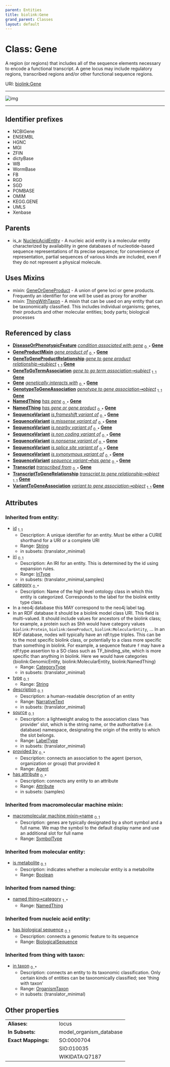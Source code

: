 ```yaml
---
parent: Entities
title: biolink:Gene
grand_parent: Classes
layout: default
---
```


# Class: Gene


A region (or regions) that includes all of the sequence elements necessary to encode a functional transcript. A gene locus may include regulatory regions, transcribed regions and/or other functional sequence regions.

URI: [biolink:Gene](https://w3id.org/biolink/vocab/Gene)


---

![img](https://yuml.me/diagram/nofunky;dir:TB/class/[VariantToGeneAssociation],[TranscriptToGeneRelationship],[Transcript],[ThingWithTaxon],[SequenceVariant],[OrganismTaxon],[NucleicAcidEntity],[NamedThing],[GenotypeToGeneAssociation],[GeneToGoTermAssociation],[GeneToGeneProductRelationship],[GeneProductMixin],[GeneOrGeneProduct],[GeneToGeneProductRelationship]-%20subject%201..1%3E[Gene%7Csymbol:string%20%3F;synonym:label_type%20%2A;xref:iri_type%20%2A;has_biological_sequence(i):biological_sequence%20%3F;is_metabolite(i):boolean%20%3F;id(i):string;iri(i):iri_type%20%3F;type(i):string%20%3F;name(i):label_type%20%3F;description(i):narrative_text%20%3F;source(i):label_type%20%3F],[GeneToGoTermAssociation]-%20subject%201..1%3E[Gene],[GenotypeToGeneAssociation]-%20object%201..1%3E[Gene],[SequenceVariant]-%20has%20gene(i)%200..%2A%3E[Gene],[GeneGroupingMixin]-%20has%20gene%20or%20gene%20product%200..%2A%3E[Gene],[SequenceVariant]-%20has%20gene%200..%2A%3E[Gene],[TranscriptToGeneRelationship]-%20object%201..1%3E[Gene],[VariantToGeneAssociation]-%20object%201..1%3E[Gene],[Gene]uses%20-.-%3E[GeneOrGeneProduct],[Gene]uses%20-.-%3E[ThingWithTaxon],[NucleicAcidEntity]%5E-[Gene],[GeneGroupingMixin],[DiseaseOrPhenotypicFeature],[Attribute],[Agent])

---


## Identifier prefixes

 * NCBIGene
 * ENSEMBL
 * HGNC
 * MGI
 * ZFIN
 * dictyBase
 * WB
 * WormBase
 * FB
 * RGD
 * SGD
 * POMBASE
 * OMIM
 * KEGG.GENE
 * UMLS
 * Xenbase

## Parents

 *  is_a: [NucleicAcidEntity](NucleicAcidEntity.md) - A nucleic acid entity is a molecular entity characterized by availability in gene databases of nucleotide-based sequence representations of its precise sequence; for convenience of representation, partial sequences of various kinds are included, even if they do not represent a physical molecule.

## Uses Mixins

 *  mixin: [GeneOrGeneProduct](GeneOrGeneProduct.md) - A union of gene loci or gene products. Frequently an identifier for one will be used as proxy for another
 *  mixin: [ThingWithTaxon](ThingWithTaxon.md) - A mixin that can be used on any entity that can be taxonomically classified. This includes individual organisms; genes, their products and other molecular entities; body parts; biological processes

## Referenced by class

 *  **[DiseaseOrPhenotypicFeature](DiseaseOrPhenotypicFeature.md)** *[condition associated with gene](condition_associated_with_gene.md)*  <sub>0..\*</sub>  **[Gene](Gene.md)**
 *  **[GeneProductMixin](GeneProductMixin.md)** *[gene product of](gene_product_of.md)*  <sub>0..\*</sub>  **[Gene](Gene.md)**
 *  **[GeneToGeneProductRelationship](GeneToGeneProductRelationship.md)** *[gene to gene product relationship➞subject](gene_to_gene_product_relationship_subject.md)*  <sub>1..1</sub>  **[Gene](Gene.md)**
 *  **[GeneToGoTermAssociation](GeneToGoTermAssociation.md)** *[gene to go term association➞subject](gene_to_go_term_association_subject.md)*  <sub>1..1</sub>  **[Gene](Gene.md)**
 *  **[Gene](Gene.md)** *[genetically interacts with](genetically_interacts_with.md)*  <sub>0..\*</sub>  **[Gene](Gene.md)**
 *  **[GenotypeToGeneAssociation](GenotypeToGeneAssociation.md)** *[genotype to gene association➞object](genotype_to_gene_association_object.md)*  <sub>1..1</sub>  **[Gene](Gene.md)**
 *  **[NamedThing](NamedThing.md)** *[has gene](has_gene.md)*  <sub>0..\*</sub>  **[Gene](Gene.md)**
 *  **[NamedThing](NamedThing.md)** *[has gene or gene product](has_gene_or_gene_product.md)*  <sub>0..\*</sub>  **[Gene](Gene.md)**
 *  **[SequenceVariant](SequenceVariant.md)** *[is frameshift variant of](is_frameshift_variant_of.md)*  <sub>0..\*</sub>  **[Gene](Gene.md)**
 *  **[SequenceVariant](SequenceVariant.md)** *[is missense variant of](is_missense_variant_of.md)*  <sub>0..\*</sub>  **[Gene](Gene.md)**
 *  **[SequenceVariant](SequenceVariant.md)** *[is nearby variant of](is_nearby_variant_of.md)*  <sub>0..\*</sub>  **[Gene](Gene.md)**
 *  **[SequenceVariant](SequenceVariant.md)** *[is non coding variant of](is_non_coding_variant_of.md)*  <sub>0..\*</sub>  **[Gene](Gene.md)**
 *  **[SequenceVariant](SequenceVariant.md)** *[is nonsense variant of](is_nonsense_variant_of.md)*  <sub>0..\*</sub>  **[Gene](Gene.md)**
 *  **[SequenceVariant](SequenceVariant.md)** *[is splice site variant of](is_splice_site_variant_of.md)*  <sub>0..\*</sub>  **[Gene](Gene.md)**
 *  **[SequenceVariant](SequenceVariant.md)** *[is synonymous variant of](is_synonymous_variant_of.md)*  <sub>0..\*</sub>  **[Gene](Gene.md)**
 *  **[SequenceVariant](SequenceVariant.md)** *[sequence variant➞has gene](sequence_variant_has_gene.md)*  <sub>0..\*</sub>  **[Gene](Gene.md)**
 *  **[Transcript](Transcript.md)** *[transcribed from](transcribed_from.md)*  <sub>0..\*</sub>  **[Gene](Gene.md)**
 *  **[TranscriptToGeneRelationship](TranscriptToGeneRelationship.md)** *[transcript to gene relationship➞object](transcript_to_gene_relationship_object.md)*  <sub>1..1</sub>  **[Gene](Gene.md)**
 *  **[VariantToGeneAssociation](VariantToGeneAssociation.md)** *[variant to gene association➞object](variant_to_gene_association_object.md)*  <sub>1..1</sub>  **[Gene](Gene.md)**

## Attributes


### Inherited from entity:

 * [id](id.md)  <sub>1..1</sub>
     * Description: A unique identifier for an entity. Must be either a CURIE shorthand for a URI or a complete URI
     * Range: [String](types/String.md)
     * in subsets: (translator_minimal)
 * [iri](iri.md)  <sub>0..1</sub>
     * Description: An IRI for an entity. This is determined by the id using expansion rules.
     * Range: [IriType](types/IriType.md)
     * in subsets: (translator_minimal,samples)
 * [category](category.md)  <sub>0..\*</sub>
     * Description: Name of the high level ontology class in which this entity is categorized. Corresponds to the label for the biolink entity type class.
 * In a neo4j database this MAY correspond to the neo4j label tag.
 * In an RDF database it should be a biolink model class URI.
This field is multi-valued. It should include values for ancestors of the biolink class; for example, a protein such as Shh would have category values `biolink:Protein`, `biolink:GeneProduct`, `biolink:MolecularEntity`, ...
In an RDF database, nodes will typically have an rdf:type triples. This can be to the most specific biolink class, or potentially to a class more specific than something in biolink. For example, a sequence feature `f` may have a rdf:type assertion to a SO class such as TF_binding_site, which is more specific than anything in biolink. Here we would have categories {biolink:GenomicEntity, biolink:MolecularEntity, biolink:NamedThing}
     * Range: [CategoryType](types/CategoryType.md)
     * in subsets: (translator_minimal)
 * [type](type.md)  <sub>0..1</sub>
     * Range: [String](types/String.md)
 * [description](description.md)  <sub>0..1</sub>
     * Description: a human-readable description of an entity
     * Range: [NarrativeText](types/NarrativeText.md)
     * in subsets: (translator_minimal)
 * [source](source.md)  <sub>0..1</sub>
     * Description: a lightweight analog to the association class 'has provider' slot, which is the string name, or the authoritative (i.e. database) namespace, designating the origin of the entity to which the slot belongs.
     * Range: [LabelType](types/LabelType.md)
     * in subsets: (translator_minimal)
 * [provided by](provided_by.md)  <sub>0..\*</sub>
     * Description: connects an association to the agent (person, organization or group) that provided it
     * Range: [Agent](Agent.md)
 * [has attribute](has_attribute.md)  <sub>0..\*</sub>
     * Description: connects any entity to an attribute
     * Range: [Attribute](Attribute.md)
     * in subsets: (samples)

### Inherited from macromolecular machine mixin:

 * [macromolecular machine mixin➞name](macromolecular_machine_mixin_name.md)  <sub>0..1</sub>
     * Description: genes are typically designated by a short symbol and a full name. We map the symbol to the default display name and use an additional slot for full name
     * Range: [SymbolType](types/SymbolType.md)

### Inherited from molecular entity:

 * [is metabolite](is_metabolite.md)  <sub>0..1</sub>
     * Description: indicates whether a molecular entity is a metabolite
     * Range: [Boolean](types/Boolean.md)

### Inherited from named thing:

 * [named thing➞category](named_thing_category.md)  <sub>1..\*</sub>
     * Range: [NamedThing](NamedThing.md)

### Inherited from nucleic acid entity:

 * [has biological sequence](has_biological_sequence.md)  <sub>0..1</sub>
     * Description: connects a genomic feature to its sequence
     * Range: [BiologicalSequence](types/BiologicalSequence.md)

### Inherited from thing with taxon:

 * [in taxon](in_taxon.md)  <sub>0..\*</sub>
     * Description: connects an entity to its taxonomic classification. Only certain kinds of entities can be taxonomically classified; see 'thing with taxon'
     * Range: [OrganismTaxon](OrganismTaxon.md)
     * in subsets: (translator_minimal)

## Other properties

|  |  |  |
| --- | --- | --- |
| **Aliases:** | | locus |
| **In Subsets:** | | model_organism_database |
| **Exact Mappings:** | | SO:0000704 |
|  | | SIO:010035 |
|  | | WIKIDATA:Q7187 |

